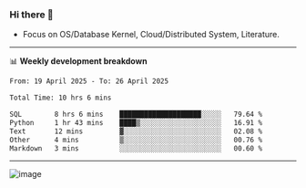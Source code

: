 ### Hi there 👋
<!-- * Daily Meditation via Leetcode/Competitive-Programming. -->
* Focus on OS/Database Kernel, Cloud/Distributed System, Literature.

-------

📊 **Weekly development breakdown**
<!--START_SECTION:waka-->

```txt
From: 19 April 2025 - To: 26 April 2025

Total Time: 10 hrs 6 mins

SQL        8 hrs 6 mins    ████████████████████░░░░░   79.64 %
Python     1 hr 43 mins    ████▒░░░░░░░░░░░░░░░░░░░░   16.91 %
Text       12 mins         ▓░░░░░░░░░░░░░░░░░░░░░░░░   02.08 %
Other      4 mins          ▒░░░░░░░░░░░░░░░░░░░░░░░░   00.76 %
Markdown   3 mins          ░░░░░░░░░░░░░░░░░░░░░░░░░   00.60 %
```

<!--END_SECTION:waka-->

-------

<!-- [![Leetcode Stats](https://leetcard.jacoblin.cool/hzhang413?font=Fira+Mono)](https://leetcode.com/fxrc) -->
![image](./cyberpunk-ghost-in-the-shell.gif)
<!--![image](./gis-archive.png)-->
